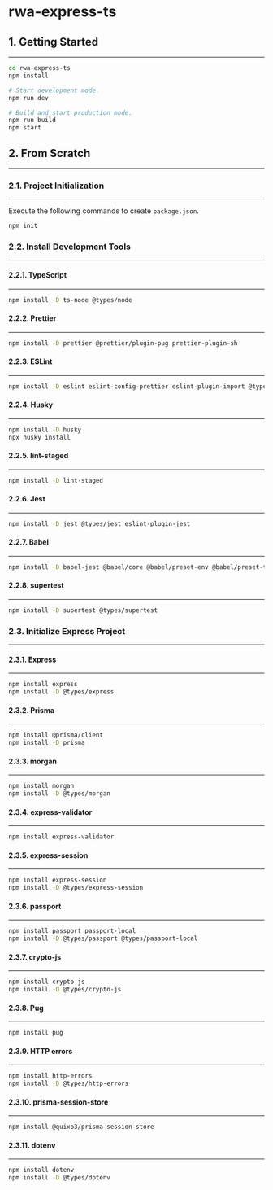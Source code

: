 # rwa-express-ts

## 1. Getting Started

---

```bash
cd rwa-express-ts
npm install

# Start development mode.
npm run dev

# Build and start production mode.
npm run build
npm start
```

## 2. From Scratch

---

### 2.1. Project Initialization

---

Execute the following commands to create `package.json`.

```bash
npm init
```

### 2.2. Install Development Tools

---

#### 2.2.1. TypeScript

---

```bash
npm install -D ts-node @types/node
```

#### 2.2.2. Prettier

---

```bash
npm install -D prettier @prettier/plugin-pug prettier-plugin-sh
```

#### 2.2.3. ESLint

---

```bash
npm install -D eslint eslint-config-prettier eslint-plugin-import @typescript-eslint/eslint-plugin
```

#### 2.2.4. Husky

---

```bash
npm install -D husky
npx husky install
```

#### 2.2.5. lint-staged

---

```bash
npm install -D lint-staged
```

#### 2.2.6. Jest

---

```bash
npm install -D jest @types/jest eslint-plugin-jest
```

#### 2.2.7. Babel

---

```bash
npm install -D babel-jest @babel/core @babel/preset-env @babel/preset-typescript
```

#### 2.2.8. supertest

---

```bash
npm install -D supertest @types/supertest
```

### 2.3. Initialize Express Project

---

#### 2.3.1. Express

---

```bash
npm install express
npm install -D @types/express
```

#### 2.3.2. Prisma

---

```bash
npm install @prisma/client
npm install -D prisma
```

#### 2.3.3. morgan

---

```bash
npm install morgan
npm install -D @types/morgan
```

#### 2.3.4. express-validator

---

```bash
npm install express-validator
```

#### 2.3.5. express-session

---

```bash
npm install express-session
npm install -D @types/express-session
```

#### 2.3.6. passport

---

```bash
npm install passport passport-local
npm install -D @types/passport @types/passport-local
```

#### 2.3.7. crypto-js

---

```bash
npm install crypto-js
npm install -D @types/crypto-js
```

#### 2.3.8. Pug

---

```bash
npm install pug
```

#### 2.3.9. HTTP errors

---

```bash
npm install http-errors
npm install -D @types/http-errors
```

#### 2.3.10. prisma-session-store

---

```bash
npm install @quixo3/prisma-session-store
```

#### 2.3.11. dotenv

---

```bash
npm install dotenv
npm install -D @types/dotenv
```
